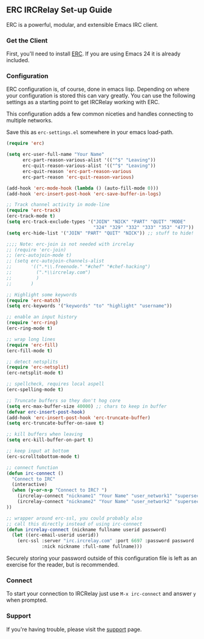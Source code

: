 ## ERC IRCRelay Set-up Guide

ERC is a powerful, modular, and extensible Emacs IRC client.

### Get the Client

First, you'll need to install [ERC](http://www.emacswiki.org/emacs/ERC). If you are using Emacs 24 it is already included.

### Configuration

ERC configuration is, of course, done in emacs lisp. Depending on where your configuration is stored this can vary greatly. You can use the following settings as a starting point to get IRCRelay working with ERC.

This configuration adds a few common niceties and handles connecting to multiple networks.

Save this as `erc-settings.el` somewhere in your emacs load-path.

```lisp
(require 'erc)

(setq erc-user-full-name "Your Name"
      erc-part-reason-various-alist '(("^$" "Leaving"))
      erc-quit-reason-various-alist '(("^$" "Leaving"))
      erc-quit-reason 'erc-part-reason-various
      erc-part-reason 'erc-quit-reason-various)

(add-hook 'erc-mode-hook (lambda () (auto-fill-mode 0)))
(add-hook 'erc-insert-post-hook 'erc-save-buffer-in-logs)

;; Track channel activity in mode-line
(require 'erc-track)
(erc-track-mode t)
(setq erc-track-exclude-types '("JOIN" "NICK" "PART" "QUIT" "MODE"
                                "324" "329" "332" "333" "353" "477"))
(setq erc-hide-list '("JOIN" "PART" "QUIT" "NICK")) ;; stuff to hide!

;;;; Note: erc-join is not needed with ircrelay
;; (require 'erc-join)
;; (erc-autojoin-mode t)
;; (setq erc-autojoin-channels-alist
;;       '((".*\\.freenode." "#chef" "#chef-hacking")
;;         (".*\\ircrelay.com")
;;         )
;;       )

;; Highlight some keywords
(require 'erc-match)
(setq erc-keywords '("keywords" "to" "highlight" "username"))

;; enable an input history
(require 'erc-ring)
(erc-ring-mode t)

;; wrap long lines
(require 'erc-fill)
(erc-fill-mode t)

;; detect netsplits
(require 'erc-netsplit)
(erc-netsplit-mode t)

;; spellcheck, requires local aspell
(erc-spelling-mode t)

;; Truncate buffers so they don't hog core
(setq erc-max-buffer-size 40000) ;; chars to keep in buffer
(defvar erc-insert-post-hook)
(add-hook 'erc-insert-post-hook 'erc-truncate-buffer)
(setq erc-truncate-buffer-on-save t)

;; kill buffers when leaving
(setq erc-kill-buffer-on-part t)

;; keep input at bottom
(erc-scrolltobottom-mode t)

;; connect function
(defun irc-connect ()
  "Connect to IRC"
  (interactive)
  (when (y-or-n-p "Connect to IRC? ")
    (ircrelay-connect "nickname1" "Your Name" "user_network1" "supersecretircrelaypass")
    (ircrelay-connect "nickname2" "Your Name" "user_network2" "supersecretircrelaypass")
))

;; wrapper around erc-ssl, you could probably also 
;; call this directly instead of using irc-connect
(defun ircrelay-connect (nickname fullname userid password)
  (let ((erc-email-userid userid))
    (erc-ssl :server "irc.ircrelay.com" :port 6697 :password password
             :nick nickname :full-name fullname)))

```

Securely storing your password outside of this configuration file is left as an exercise for the reader, but is recommended.

### Connect

To start your connection to IRCRelay just use `M-x irc-connect` and answer `y` when prompted.

### Support

If you're having trouble, please visit the [support](https://www.ircrelay.com/support) page.
